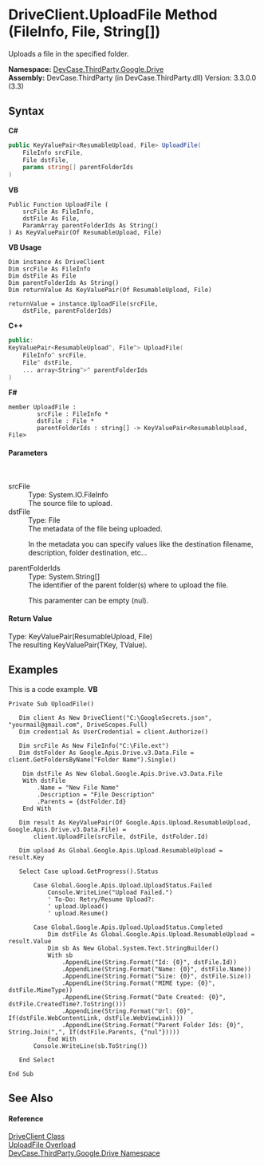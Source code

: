 # DriveClient.UploadFile Method (FileInfo, File, String[])
 

Uploads a file in the specified folder.

**Namespace:**&nbsp;<a href="N_DevCase_ThirdParty_Google_Drive">DevCase.ThirdParty.Google.Drive</a><br />**Assembly:**&nbsp;DevCase.ThirdParty (in DevCase.ThirdParty.dll) Version: 3.3.0.0 (3.3)

## Syntax

**C#**<br />
``` C#
public KeyValuePair<ResumableUpload, File> UploadFile(
	FileInfo srcFile,
	File dstFile,
	params string[] parentFolderIds
)
```

**VB**<br />
``` VB
Public Function UploadFile ( 
	srcFile As FileInfo,
	dstFile As File,
	ParamArray parentFolderIds As String()
) As KeyValuePair(Of ResumableUpload, File)
```

**VB Usage**<br />
``` VB Usage
Dim instance As DriveClient
Dim srcFile As FileInfo
Dim dstFile As File
Dim parentFolderIds As String()
Dim returnValue As KeyValuePair(Of ResumableUpload, File)

returnValue = instance.UploadFile(srcFile, 
	dstFile, parentFolderIds)
```

**C++**<br />
``` C++
public:
KeyValuePair<ResumableUpload^, File^> UploadFile(
	FileInfo^ srcFile, 
	File^ dstFile, 
	... array<String^>^ parentFolderIds
)
```

**F#**<br />
``` F#
member UploadFile : 
        srcFile : FileInfo * 
        dstFile : File * 
        parentFolderIds : string[] -> KeyValuePair<ResumableUpload, File> 

```


#### Parameters
&nbsp;<dl><dt>srcFile</dt><dd>Type: System.IO.FileInfo<br />The source file to upload.</dd><dt>dstFile</dt><dd>Type: File<br />The metadata of the file being uploaded. 

 In the metadata you can specify values like the destination filename, description, folder destination, etc...</dd><dt>parentFolderIds</dt><dd>Type: System.String[]<br />The identifier of the parent folder(s) where to upload the file. 

 This paramenter can be empty (nul).</dd></dl>

#### Return Value
Type: KeyValuePair(ResumableUpload, File)<br />The resulting KeyValuePair(TKey, TValue).

## Examples
This is a code example. 
**VB**<br />
``` VB
Private Sub UploadFile()

   Dim client As New DriveClient("C:\GoogleSecrets.json", "yourmail@gmail.com", DriveScopes.Full)
   Dim credential As UserCredential = client.Authorize()

   Dim srcFile As New FileInfo("C:\File.ext")
   Dim dstFolder As Google.Apis.Drive.v3.Data.File = client.GetFoldersByName("Folder Name").Single()

    Dim dstFile As New Global.Google.Apis.Drive.v3.Data.File
    With dstFile
        .Name = "New File Name"
        .Description = "File Description"
        .Parents = {dstFolder.Id}
    End With

   Dim result As KeyValuePair(Of Google.Apis.Upload.ResumableUpload, Google.Apis.Drive.v3.Data.File) =
       client.UploadFile(srcFile, dstFile, dstFolder.Id)

   Dim upload As Global.Google.Apis.Upload.ResumableUpload = result.Key

   Select Case upload.GetProgress().Status

       Case Global.Google.Apis.Upload.UploadStatus.Failed
           Console.WriteLine("Upload Failed.")
           ' To-Do: Retry/Resume Upload?:
           ' upload.Upload()
           ' upload.Resume()

       Case Global.Google.Apis.Upload.UploadStatus.Completed
           Dim dstFile As Global.Google.Apis.Upload.ResumableUpload = result.Value
           Dim sb As New Global.System.Text.StringBuilder()
           With sb
               .AppendLine(String.Format("Id: {0}", dstFile.Id))
               .AppendLine(String.Format("Name: {0}", dstFile.Name))
               .AppendLine(String.Format("Size: {0}", dstFile.Size))
               .AppendLine(String.Format("MIME type: {0}", dstFile.MimeType))
               .AppendLine(String.Format("Date Created: {0}", dstFile.CreatedTime?.ToString()))
               .AppendLine(String.Format("Url: {0}", If(dstFile.WebContentLink, dstFile.WebViewLink)))
               .AppendLine(String.Format("Parent Folder Ids: {0}", String.Join(",", If(dstFile.Parents, {"nul"}))))
           End With
       Console.WriteLine(sb.ToString())

   End Select

End Sub
```


## See Also


#### Reference
<a href="T_DevCase_ThirdParty_Google_Drive_DriveClient">DriveClient Class</a><br /><a href="Overload_DevCase_ThirdParty_Google_Drive_DriveClient_UploadFile">UploadFile Overload</a><br /><a href="N_DevCase_ThirdParty_Google_Drive">DevCase.ThirdParty.Google.Drive Namespace</a><br />